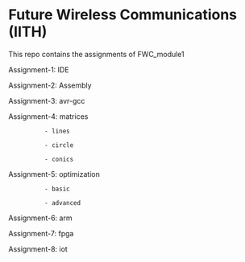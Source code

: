 # Future Wireless Communications (IITH)

This repo contains the assignments of FWC_module1

Assignment-1: IDE

Assignment-2: Assembly

Assignment-3: avr-gcc

Assignment-4: matrices

              - lines
							
              - circle
							
              - conics
Assignment-5: optimization

              - basic
							
              - advanced
							
Assignment-6: arm

Assignment-7: fpga

Assignment-8: iot
